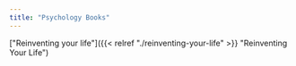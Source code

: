```yaml
---
title: "Psychology Books"
---
```


["Reinventing your life"]({{< relref "./reinventing-your-life"  >}} "Reinventing Your Life")



